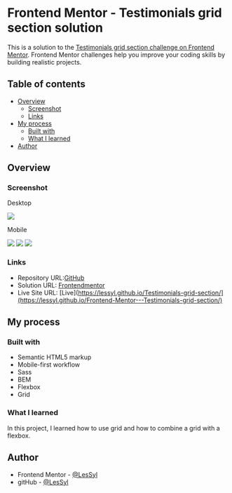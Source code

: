 # Frontend Mentor - Testimonials grid section solution

This is a solution to the [Testimonials grid section challenge on Frontend Mentor](https://www.frontendmentor.io/challenges/testimonials-grid-section-Nnw6J7Un7). Frontend Mentor challenges help you improve your coding skills by building realistic projects. 

## Table of contents
- [Overview](#overview)
  - [Screenshot](#screenshot)
  - [Links](#links)
- [My process](#my-process)
  - [Built with](#built-with)
  - [What I learned](#what-i-learned)
- [Author](#author)

## Overview

### Screenshot

Desktop

![](dist/img/desktop.jpeg)

Mobile

![](dist/img/mobile1.jpeg)
![](dist/img/mobile2.jpeg)
![](dist/img/mobile3.jpeg)

### Links

- Repository URL:[GitHub](https://github.com/LesSyl/Testimonials-grid-section)
- Solution URL: [Frontendmentor](https://www.frontendmentor.io/solutions/testimonials-grid-section-I9Gz6lCv27)
- Live Site URL: [Live](https://lessyl.github.io/Testimonials-grid-section/](https://lessyl.github.io/Frontend-Mentor---Testimonials-grid-section/)
## My process

### Built with

- Semantic HTML5 markup
- Mobile-first workflow
- Sass
- BEM
- Flexbox
- Grid

### What I learned

In this project, I learned how to use grid and how to combine a grid with a flexbox.

## Author

- Frontend Mentor - [@LesSyl](https://www.frontendmentor.io/profile/LesSyl)
- gitHub - [@LesSyl](https://github.com/LesSyl)
